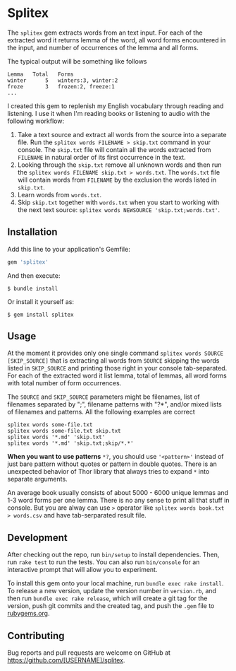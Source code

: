 # Splitex

The `splitex` gem extracts words from an text input. For each of the extracted word it returns lemma of the word, all word forms encountered in the input, and number of occurrences of the lemma and all forms.

The typical output will be something like follows

```
Lemma   Total   Forms
winter      5   winters:3, winter:2
froze       3   frozen:2, freeze:1
...
```

I created this gem to replenish my English vocabulary through reading and listening. I use it when I'm reading books or listening to audio with the following workflow:

1. Take a text source and extract all words from the source into a separate file. Run the `splitex words FILENAME > skip.txt` command in your console. The `skip.txt` file will contain all the words extracted from `FILENAME` in natural order of its first occurrence in the text.
2. Looking through the `skip.txt` remove all unknown words and then run the `splitex words FILENAME skip.txt > words.txt`. The `words.txt` file will contain words from `FILENAME` by the exclusion the words listed in `skip.txt`.
3. Learn words from `words.txt`.
4. Skip `skip.txt` together with `words.txt` when you start to working with the next text source: `splitex words NEWSOURCE 'skip.txt;words.txt'`.

## Installation

Add this line to your application's Gemfile:

```ruby
gem 'splitex'
```

And then execute:

    $ bundle install

Or install it yourself as:

    $ gem install splitex

## Usage

At the moment it provides only one single command `splitex words SOURCE [SKIP_SOURCE]` that is extracting all words from `SOURCE` skipping the words listed in `SKIP_SOURCE` and printing those right in your console tab-separated. For each of the extracted word it list lemma, total of lemmas, all word forms with total number of form occurrences.

The `SOURCE` and `SKIP_SOURCE` parameters might be filenames, list of filenames separated by ";", filename patterns with "?*", and/or mixed lists of filenames and patterns. All the following examples are correct

    splitex words some-file.txt
    splitex words some-file.txt skip.txt
    splitex words '*.md' 'skip.txt'
    splitex words '*.md' 'skip.txt;skip/*.*'

__When you want to use patterns__ `*?`, you should use `'<pattern>'` instead of just bare pattern without quotes or pattern in double quotes. There is an unexpected behavior of Thor library that always tries to expand `*` into separate arguments.

An average book usually consists of about 5000 - 6000 unique lemmas and 1-3 word forms per one lemma. There is no any sense to print all that stuff in console. But you are alway can use `>` operator like `splitex words book.txt > words.csv` and have tab-serparated result file.

## Development

After checking out the repo, run `bin/setup` to install dependencies. Then, run `rake test` to run the tests. You can also run `bin/console` for an interactive prompt that will allow you to experiment.

To install this gem onto your local machine, run `bundle exec rake install`. To release a new version, update the version number in `version.rb`, and then run `bundle exec rake release`, which will create a git tag for the version, push git commits and the created tag, and push the `.gem` file to [rubygems.org](https://rubygems.org).

## Contributing

Bug reports and pull requests are welcome on GitHub at https://github.com/[USERNAME]/splitex.
